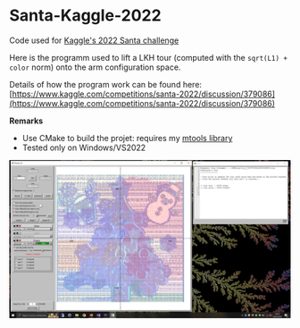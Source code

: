 # Santa-Kaggle-2022

Code used for [Kaggle's 2022 Santa challenge](https://www.kaggle.com/competitions/santa-2022)

Here is the programm used to lift a LKH tour (computed with the `sqrt(L1) + color` norm) onto the arm configuration space.   

Details of how the program work can be found here: [https://www.kaggle.com/competitions/santa-2022/discussion/379086](https://www.kaggle.com/competitions/santa-2022/discussion/379086)


**Remarks**

- Use CMake to build the projet: requires my [mtools library](https://github.com/vindar/mtools)
- Tested only on Windows/VS2022

  
<p align="center">
<img src="./SK.png" width="600" />
</p>
